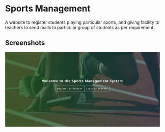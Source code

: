 
# Sports Management

A website to register students playing particular sports, and giving facility to teachers to send mails to particular group of students as per requirement.


## Screenshots

![App Screenshot](/screenshots/screencapture-localhost-Student-sports-2021-07-15-00_42_03.png)
